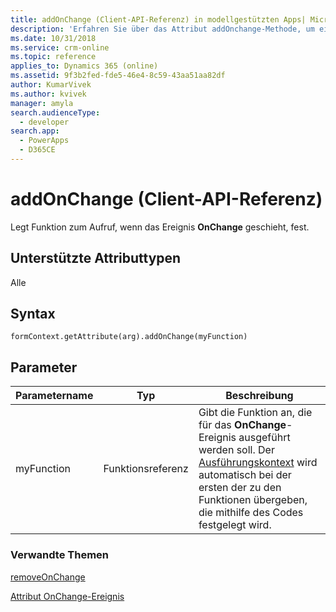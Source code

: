 ```yaml
---
title: addOnChange (Client-API-Referenz) in modellgestützten Apps| MicrosoftDocs
description: 'Erfahren Sie über das Attribut addOnchange-Methode, um eine Funktion zum Aufruf festzulegen, wenn der Attributwert geändert wird.'
ms.date: 10/31/2018
ms.service: crm-online
ms.topic: reference
applies_to: Dynamics 365 (online)
ms.assetid: 9f3b2fed-fde5-46e4-8c59-43aa51aa82df
author: KumarVivek
ms.author: kvivek
manager: amyla
search.audienceType:
  - developer
search.app:
  - PowerApps
  - D365CE
---
```

# <a name="addonchange-client-api-reference"></a>addOnChange (Client-API-Referenz)



Legt Funktion zum Aufruf, wenn das Ereignis **OnChange** geschieht, fest.

## <a name="attribute-types-supported"></a>Unterstützte Attributtypen

Alle

## <a name="syntax"></a>Syntax

`formContext.getAttribute(arg).addOnChange(myFunction)`

## <a name="parameters"></a>Parameter

| Parametername| Typ| Beschreibung  |
| --------|-----------| -----|
|myFunction| Funktionsreferenz| Gibt die Funktion an, die für das **OnChange**-Ereignis ausgeführt werden soll. Der [Ausführungskontext](../../clientapi-execution-context.md) wird automatisch bei der ersten der zu den Funktionen übergeben, die mithilfe des Codes festgelegt wird.|


### <a name="related-topics"></a>Verwandte Themen

[removeOnChange](removeOnChange.md)

[Attribut OnChange-Ereignis](../events/attribute-onchange.md)





